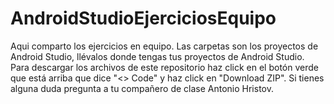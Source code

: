 # AndroidStudioEjerciciosEquipo

Aqui comparto los ejercicios en equipo.
Las carpetas son los proyectos de Android Studio, llévalos donde tengas tus proyectos de Android Studio.
Para descargar los archivos de este repositorio haz click en el botón verde que está arriba que dice "<> Code" y haz click en "Download ZIP".
Si tienes alguna duda pregunta a tu compañero de clase Antonio Hristov.
